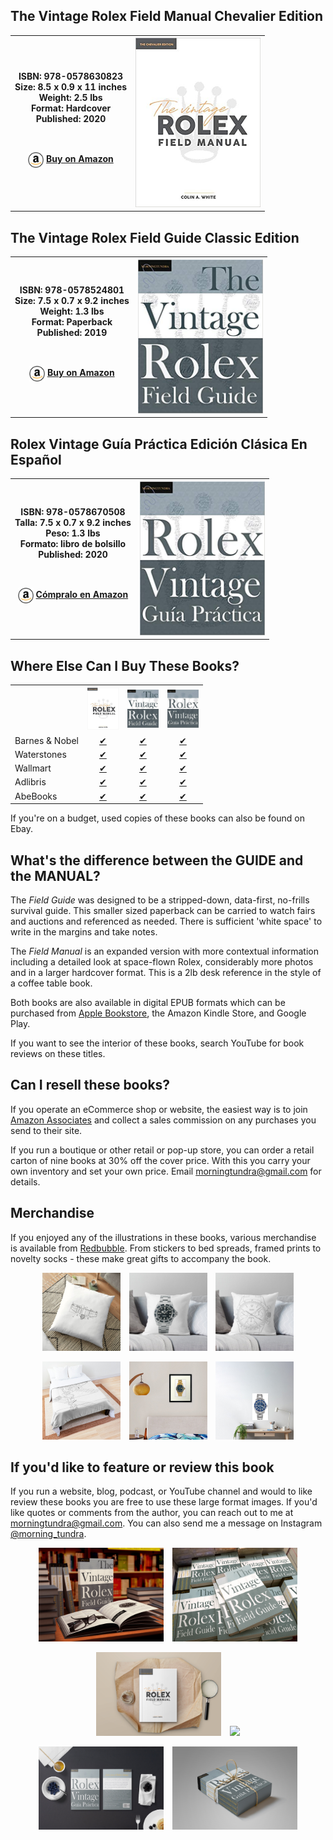 ## The Vintage Rolex Field Manual Chevalier Edition
<table>
<tr>
    <th>
        ISBN: 978-0578630823<br>
        Size: 8.5 x 0.9 x 11 inches<br>
        Weight: 2.5 lbs<br>
        Format: Hardcover<br>
        Published: 2020<br>
        <p>&nbsp;</p>
        <p>
        <img style="vertical-align:middle" src="images/amz-icon.png" width = "25">
        <A href="https://www.amazon.com/Vintage-Rolex-Field-Manual-Collectors/dp/0578630826/">Buy on Amazon</a>
        </p>
    </th>
    <th>
        <img src="images/vrfm-cover.jpg" width="200"
        onmouseover="this.src='images/vrfm-cover-back.jpg'"
        onmouseout="this.src='images/vrfm-cover.jpg'" />
    </th>
</tr>
</table>

## The Vintage Rolex Field Guide Classic Edition 
<table>
<tr>
    <th>
        ISBN: 978-0578524801<br>
        Size: 7.5 x 0.7 x 9.2 inches<br>
        Weight: 1.3 lbs<br>
        Format: Paperback<br>
        Published: 2019<br>
        <p>&nbsp;</p>
        <p>
        <img style="vertical-align:middle" src="images/amz-icon.png" width = "25">
        <a href="https://www.amazon.com/dp/0578524805/">Buy on Amazon</a>
        </p>
    </th>
    <th>
        <img src="images/vrfg-cover.jpg" width="200"
        onmouseover="this.src='images/vrfg-cover-back.jpg'"
        onmouseout="this.src='images/vrfg-cover.jpg'" />
    </th>
</tr>
</table>

## Rolex Vintage Guía Práctica Edición Clásica En Español
<table>
<tr>
    <th>
        ISBN: 978-0578670508 <br> 
        Talla: 7.5 x 0.7 x 9.2 inches <br> 
        Peso: 1.3 lbs <br> 
        Formato: libro de bolsillo<br>
        Published: 2020<br>
        <p>&nbsp;</p>
        <p>
        <img style="vertical-align:middle" src="images/amz-icon.png" width = "25">
        <a href="https://www.amazon.com/Gu%C3%ADa-Pr%C3%A1ctica-Rolex-Vintage-supervivencia/dp/057867050X/">Cómpralo en Amazon </a>
        </p>
    </th>
    <th>
        <img src="images/vrfg-ES-cover.jpg" width="200"
        onmouseover="this.src='images/vrfg-ES-cover-back.jpg'"
        onmouseout="this.src='images/vrfg-ES-cover.jpg'" />
    </th>
</tr>
</table>

## Where Else Can I Buy These Books?
<table>
<tr>
   <th>&nbsp;</th>
   <th><center><img src="images/vrfm-cover.jpg" width="50"></center></th>
   <th><center><img src="images/vrfg-cover.jpg" width="50"></center></th>
   <th><center><img src="images/vrfg-ES-cover.jpg" width="50"></center></th>
</tr>
<tr>
    <td>Barnes & Nobel</td> 
    <td><center><a href="https://www.barnesandnoble.com/w/the-vintage-rolex-field-manual-colin-a-white/1136954533?ean=9780578630823">✔</a></center></td>
    <td><center><a href="https://www.barnesandnoble.com/w/the-vintage-rolex-field-guide-morningtundra/1132017785?ean=9780578524801">✔</a></center></td>
    <td><center><a href="https://www.barnesandnoble.com/w/gu-a-pr-ctica-del-rolex-vintage-colin-a-white/1136954532?ean=9780578670508">✔</a></center></td>
</tr>
<tr>
    <td>Waterstones</td> 
    <td><center><a href="https://www.waterstones.com/book/the-vintage-rolex-field-manual/colin-a-whte/9780578630823">✔</a></center></td>
    <td><center><a href="https://www.waterstones.com/book/the-vintage-rolex-field-guide/morningtundra/9780578524801">✔</a></center></td>
    <td><center><a href="https://www.waterstones.com/book/guia-practica-del-rolex-vintage/colin-a-whte/9780578670508">✔</a></center></td>
</tr>
<tr>
<td>Wallmart</td>
    <td><center><a href="https://www.walmart.com/ip/Chevalier-The-Vintage-Rolex-Field-Manual-Hardcover-9780578630823/714862291">&#10004;</a></center></td>
    <td><center><a href="https://www.walmart.com/ip/Field-Guides-The-Vintage-Rolex-Field-Guide-Paperback-9780578524801/906349964">&#10004;</a></center></td>
    <td><center><a href="https://www.walmart.com/ip/Classic-Gu-a-Pr-ctica-del-Rolex-Vintage-Un-manual-de-supervivencia-para-la-aventura-del-Rolex-vintage-Paperback-9780578670508/274677974">&#10004;</a></center></td>
</tr>
<tr>
    <td>Adlibris</td>
    <td><center><a href="https://www.adlibris.com/no/bok/the-vintage-rolex-field-manual-9780578630823">✔</a></center></td>
    <td><center><a href="https://www.adlibris.com/no/sok?q=978-0578524801">✔</a></center></td>
    <td><center><a href="https://www.adlibris.com/no/sok?q=978-0578670508">✔</a></center></td> 
</tr>
<tr>
<td>AbeBooks</td>
    <td><center><a href="https://www.abebooks.com/servlet/SearchResults?cm_sp=SearchF-_-topnav-_-Results&ds=20&kn=978-0578630823&sts=t">✔</a></center></td>
    <td><center><a href="https://www.abebooks.com/servlet/SearchResults?cm_sp=SearchF-_-topnav-_-Results&ds=20&kn=978-0578524801&sts=t">✔</a></center></td>
    <td><center><a href="https://www.abebooks.com/servlet/SearchResults?cm_sp=SearchF-_-topnav-_-Results&ds=20&kn=978-0578670508&sts=t">✔</a></center></td> 
</tr>
</table>
<p>
If you're on a budget, used copies of these books can also be found on Ebay.
</p>

## What's the difference between the GUIDE and the MANUAL?
The *Field Guide* was designed to be a stripped-down, data-first, no-frills survival guide. This smaller sized paperback can be carried to watch fairs and auctions and referenced as needed. There is sufficient 'white space' to write in the margins and take notes.

The *Field Manual* is an expanded version with more contextual information including a detailed look at space-flown Rolex, considerably more photos and in a larger hardcover format. This is a 2lb desk reference in the style of a coffee table book.

Both books are also available in digital EPUB formats which can be purchased from [Apple Bookstore](https://books.apple.com/us/book/the-vintage-rolex-field-guide/id1469475756), the Amazon Kindle Store, and Google Play.

If you want to see the interior of these books, search YouTube for book reviews on these titles.

## Can I resell these books?
If you operate an eCommerce shop or website, the easiest way is to join [Amazon Associates](https://affiliate-program.amazon.com/) and collect a sales commission on any purchases you send to their site. 

If you run a boutique or other retail or pop-up store, you can order a retail carton of nine books at 30% off the cover price. With this you carry your own inventory and set your own price. Email morningtundra@gmail.com for details.

## Merchandise
If you enjoyed any of the illustrations in these books, various merchandise is available from [Redbubble](https://www.redbubble.com/people/nyquist212/explore?asc=u&page=1&sortOrder=recent). From stickers to bed spreads, framed prints to novelty socks -  these make great gifts to accompany the book.
<center>
    <p>
        <img src="images/cushion1.jpg" width="125" hspace="5">
        <img src="images/cushion2.jpg" width="125" hspace="5">
        <img src="images/cushion3.jpg" width="125" hspace="5">
    </p>
    <p>
        <img src="images/bedspread.jpg" width="125" hspace="5">
        <img src="images/wallprint.jpg" width="125" hspace="5">
        <img src="images/posters.jpg" width="125" hspace="5">
    </p>
</center>

## If you'd like to feature or review this book
If you run a website, blog, podcast, or YouTube channel and would to like review these books you are free to use these large format images. If you'd like quotes or comments from the author, you can reach out to me at morningtundra@gmail.com. You can also send me a message on Instagram [@morning_tundra](https://www.instagram.com/morning_tundra/).
<center>
    <p>
        <img src="images/vrfg-1.jpg" width="200" hspace="5">
        <img src="images/vrfg-2.jpg" width="200" hspace="5">
    </p>
    <p>
        <img src="images/vrfm-1.jpg" width="200" hspace="5">
        <img src="images/vrfm-2.jpg" width="200" hspace="5">
    </p>
    <p>
        <img src="images/vrfg-es-1.jpg" width="200" hspace="5">
        <img src="images/vrfg-es-2.jpg" width="200" hspace="5">
    </p>
</center>
